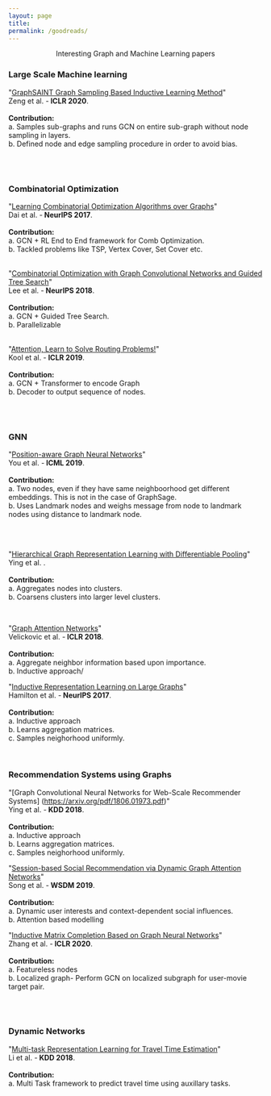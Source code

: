 ```yaml
---
layout: page
title: 
permalink: /goodreads/
---
```



<p align="center">
Interesting Graph and Machine Learning papers
</p>

### Large Scale Machine learning

"[GraphSAINT Graph Sampling Based Inductive Learning Method](www.openreview.net/pdf?id=BJe8pkHFwS)"
<br>           Zeng et al. -<b> ICLR 2020</b>.
 <br><br>
  <b>Contribution:</b>
  <br>       a. Samples sub-graphs and runs GCN on entire sub-graph without node sampling in layers.
<br>         b. Defined node and edge sampling procedure in order to avoid bias.
  
<br>
<br>




### Combinatorial Optimization

"[Learning Combinatorial Optimization Algorithms over Graphs](https://arxiv.org/abs/1704.01665)"
<br>           Dai et al. -<b> NeurIPS 2017</b>.
 <br><br>
  <b>Contribution:</b>
  <br>       a. GCN + RL End to End framework for Comb Optimization.
  <br>       b. Tackled problems like TSP, Vertex Cover, Set Cover etc.
<br>
<br>

"[Combinatorial Optimization with Graph Convolutional Networks and Guided Tree Search](https://arxiv.org/abs/1810.10659)"
<br>           Lee et al. -<b> NeurIPS 2018</b>.
 <br><br>
  <b>Contribution:</b>
  <br>       a. GCN + Guided Tree Search.
  <br>       b. Parallelizable 
<br>
<br>

"[Attention, Learn to Solve Routing Problems!](https://arxiv.org/abs/1810.10659)"
<br>           Kool et al. -<b> ICLR 2019</b>.
 <br><br>
  <b>Contribution:</b>
  <br>       a. GCN + Transformer to encode Graph
  <br>       b. Decoder to output sequence of nodes.
<br>

<br>

<br>



### GNN

"[Position-aware Graph Neural Networks](https://arxiv.org/pdf/1906.04817.pdf)"
<br>           You et al. -<b> ICML 2019</b>.
 <br><br>
  <b>Contribution:</b>
  <br>       a. Two nodes, even if they have same neighboorhood get different embeddings. This is not in the case of GraphSage.
<br>         b. Uses Landmark nodes and weighs message from node to landmark nodes using distance to landmark node.
  
<br>
<br>

 "[Hierarchical Graph Representation Learning with Differentiable Pooling](https://arxiv.org/pdf/1806.08804.pdf)"
<br>           Ying et al. <b></b>.
 <br><br>
  <b>Contribution:</b>
  <br>       a. Aggregates nodes into clusters.
<br>         b. Coarsens clusters into larger level clusters.
  
<br>

"[Graph Attention Networks](https://arxiv.org/pdf/1710.10903.pdf)"
<br>           Velickovic et al. -<b> ICLR 2018</b>.
 <br><br>
  <b>Contribution:</b>
  <br>       a. Aggregate neighbor information based upon importance.
<br>         b. Inductive approach/
  <br>

  
  
"[Inductive Representation Learning on Large Graphs](https://arxiv.org/pdf/1706.02216.pdf)"
<br>           Hamilton et al. -<b> NeurIPS 2017</b>.
 <br><br>
  <b>Contribution:</b>
  <br>      a. Inductive approach
<br>        b. Learns aggregation matrices.
<br>        c. Samples neighorhood uniformly.
<br>

<br>



### Recommendation Systems using Graphs
"[Graph Convolutional Neural Networks for Web-Scale Recommender Systems] (https://arxiv.org/pdf/1806.01973.pdf)"
<br>           Ying et al. -<b> KDD 2018</b>.
 <br><br>
  <b>Contribution:</b>
  <br>      a. Inductive approach
<br>         b. Learns aggregation matrices.
<br>        c. Samples neighorhood uniformly.
<br>


"[Session-based Social Recommendation via Dynamic Graph Attention Networks](https://arxiv.org/pdf/1902.09362.pdf)"
<br>           Song et al. -<b> WSDM 2019</b>.
 <br><br>
  <b>Contribution:</b>
  <br>  a. Dynamic user interests and context-dependent social influences.
<br>    b. Attention based modelling
<br>


"[Inductive Matrix Completion Based on Graph Neural Networks](https://openreview.net/forum?id=ByxxgCEYDS)"
<br>           Zhang et al. -<b> ICLR 2020</b>.
 <br><br>
  <b>Contribution:</b>
  <br>  a. Featureless nodes
<br>    b. Localized graph- Perform GCN on localized subgraph for user-movie target pair.

<br>
<br>


### Dynamic Networks

"[Multi-task Representation Learning for Travel Time Estimation](https://infolab.usc.edu/DocsDemos/kdd_2018_deep_eta.pdf)"
<br>           Li et al. -<b> KDD 2018</b>.
 <br><br>
  <b>Contribution:</b>
  <br>  a. Multi Task framework to predict travel time using auxillary tasks.
<br>  






  
